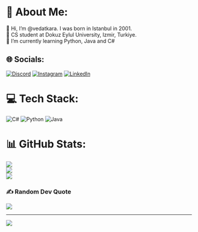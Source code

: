 # 💫 About Me:
👋 Hi, I’m @vedatkara. I was born in Istanbul in 2001.<br>🏫 CS student at Dokuz Eylul University, Izmir, Turkiye.<br>🌱 I’m currently learning Python, Java and C#<br>


## 🌐 Socials:
[![Discord](https://img.shields.io/badge/Discord-%237289DA.svg?logo=discord&logoColor=white)](htttps://discord.gg/Strómä#0182) [![Instagram](https://img.shields.io/badge/Instagram-%23E4405F.svg?logo=Instagram&logoColor=white)](https://instagram.com/_vedatkara_) [![LinkedIn](https://img.shields.io/badge/LinkedIn-%230077B5.svg?logo=linkedin&logoColor=white)](https://linkedin.com/in/vedatkara) 

# 💻 Tech Stack:
![C#](https://img.shields.io/badge/c%23-%23239120.svg?style=flat-square&logo=c-sharp&logoColor=white) ![Python](https://img.shields.io/badge/python-3670A0?style=flat-square&logo=python&logoColor=ffdd54) ![Java](https://img.shields.io/badge/java-%23ED8B00.svg?style=flat-square&logo=java&logoColor=white)
# 📊 GitHub Stats:
![](https://github-readme-stats.vercel.app/api?username=vedatkara&theme=dracula&hide_border=false&include_all_commits=false&count_private=false)<br/>
![](https://github-readme-streak-stats.herokuapp.com/?user=vedatkara&theme=dracula&hide_border=false)<br/>
![](https://github-readme-stats.vercel.app/api/top-langs/?username=vedatkara&theme=dracula&hide_border=false&include_all_commits=false&count_private=false&layout=compact)

### ✍️ Random Dev Quote
![](https://quotes-github-readme.vercel.app/api?type=horizontal&theme=radical)

---
[![](https://visitcount.itsvg.in/api?id=vedatkara&icon=0&color=0)](https://visitcount.itsvg.in)

<!-- Proudly created with GPRM ( https://gprm.itsvg.in ) -->
